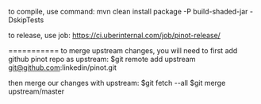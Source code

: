 to compile, use command: mvn clean install package -P build-shaded-jar -DskipTests

to release, use job: https://ci.uberinternal.com/job/pinot-release/


===========
to merge upstream changes, you will need to first add github pinot repo as upstream:
$git remote add upstream git@github.com:linkedin/pinot.git

then merge our changes with upstream:
$git fetch --all
$git merge upstream/master
